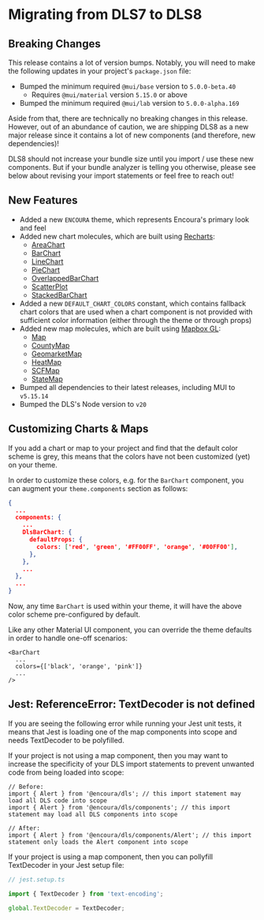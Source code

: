 # Migrating from DLS7 to DLS8

## Breaking Changes

This release contains a lot of version bumps. Notably, you will need to
make the following updates in your project's `package.json` file:

- Bumped the minimum required `@mui/base` version to `5.0.0-beta.40`
  - Requires `@mui/material` version `5.15.0` or above
- Bumped the minimum required `@mui/lab` version to `5.0.0-alpha.169`

Aside from that, there are technically no breaking changes in this release.
However, out of an abundance of caution, we are shipping DLS8 as a new major
release since it contains a lot of new components (and therefore,
new dependencies)!

DLS8 should not increase your bundle size until you import / use these new
components. But if your bundle analyzer is telling you otherwise, please see
below about revising your import statements or feel free to reach out!

## New Features

- Added a new `ENCOURA` theme, which represents Encoura's primary look and feel
- Added new chart molecules, which are built using
  [Recharts](https://recharts.org/):
  - [AreaChart](/docs/molecules-charts-areachart--documentation)
  - [BarChart](/docs/molecules-charts-barchart--documentation)
  - [LineChart](/docs/molecules-charts-linechart--documentation)
  - [PieChart](/docs/molecules-charts-piechart--documentation)
  - [OverlappedBarChart](/docs/molecules-charts-overlappedbarchart--documentation)
  - [ScatterPlot](/docs/molecules-charts-scatterplot--documentation)
  - [StackedBarChart](/docs/molecules-charts-stackedbarchart--documentation)
- Added a new `DEFAULT_CHART_COLORS` constant, which contains fallback chart
  colors that are used when a chart component is not provided with sufficient
  color information (either through the theme or through props)
- Added new map molecules, which are built using
  [Mapbox GL](https://docs.mapbox.com/mapbox-gl-js/guides):
  - [Map](/docs/molecules-maps-map--documentation)
  - [CountyMap](/docs/molecules-maps-countymap--documentation)
  - [GeomarketMap](/docs/molecules-maps-geomarketmap--documentation)
  - [HeatMap](/docs/molecules-maps-heatmap--documentation)
  - [SCFMap](/docs/molecules-maps-scfmap--documentation)
  - [StateMap](/docs/molecules-maps-statemap--documentation)
- Bumped all dependencies to their latest releases, including MUI to `v5.15.14`
- Bumped the DLS's Node version to `v20`

## Customizing Charts & Maps

If you add a chart or map to your project and find that the default color scheme
is grey, this means that the colors have not been customized (yet)
on your theme.

In order to customize these colors, e.g. for the `BarChart` component, you can
augment your `theme.components` section as follows:

```json
{
  ...
  components: {
    ...
    DlsBarChart: {
      defaultProps: {
        colors: ['red', 'green', '#FF00FF', 'orange', '#00FF00'],
      },
    },
    ...
  },
  ...
}
```

Now, any time `BarChart` is used within your theme, it will have the above
color scheme pre-configured by default.

Like any other Material UI component, you can override the theme defaults in
order to handle one-off scenarios:

```tsx
<BarChart
  ...
  colors={['black', 'orange', 'pink']}
  ...
/>
```

## Jest: ReferenceError: TextDecoder is not defined

If you are seeing the following error while running your Jest unit tests,
it means that Jest is loading one of the map components into scope and
needs TextDecoder to be polyfilled.

If your project is not using a map component, then you may want to increase the
specificity of your DLS import statements to prevent unwanted code from being
loaded into scope:

```tsx
// Before:
import { Alert } from '@encoura/dls'; // this import statement may load all DLS code into scope
import { Alert } from '@encoura/dls/components'; // this import statement may load all DLS components into scope

// After:
import { Alert } from '@encoura/dls/components/Alert'; // this import statement only loads the Alert component into scope
```

If your project is using a map component, then you can pollyfill TextDecoder
in your Jest setup file:

```ts
// jest.setup.ts

import { TextDecoder } from 'text-encoding';

global.TextDecoder = TextDecoder;
```
